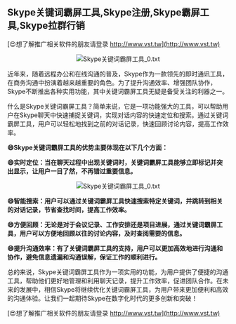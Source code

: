 ## **Skype关键词霸屏工具,Skype注册,Skype霸屏工具,Skype拉群行销**

[😍想了解推广相关软件的朋友请登录 http://www.vst.tw](http://www.vst.tw)

 <center><img src="https://vst.tw/MP4/tuiguang/png/2.png" alt="Skype关键词霸屏工具_0.txt"></center>

近年来，随着远程办公和在线沟通的普及，Skype作为一款领先的即时通讯工具，在商务沟通中扮演着越来越重要的角色。为了提升沟通效率、增强团队协作，Skype不断推出各种实用功能，其中关键词霸屏工具无疑是备受关注的利器之一。

什么是Skype关键词霸屏工具？简单来说，它是一项功能强大的工具，可以帮助用户在Skype聊天中快速捕捉关键词，实现对话内容的快速定位和搜索。通过关键词霸屏工具，用户可以轻松地找到之前的对话记录，快速回顾讨论内容，提高工作效率。

**😄Skype关键词霸屏工具的优势主要体现在以下几个方面：**

**😄实时定位：当在聊天过程中出现关键词时，关键词霸屏工具能够立即标记并突出显示，让用户一目了然，不再错过重要信息。**

 <center><img src="https://vst.tw/MP4/tuiguang/png/2.png" alt="Skype关键词霸屏工具_0.txt"></center>

**😄智能搜索：用户可以通过关键词霸屏工具快速搜索特定关键词，并跳转到相关的对话记录，节省查找时间，提高工作效率。**

**😄方便回顾：无论是对于会议记录、工作安排还是项目进展，通过关键词霸屏工具，用户可以方便地回顾以往的讨论内容，及时查阅需要的信息。**

**😄提升沟通效率：有了关键词霸屏工具的支持，用户可以更加高效地进行沟通和协作，避免信息遗漏和沟通误解，保证工作的顺利进行。**

总的来说，Skype关键词霸屏工具作为一项实用的功能，为用户提供了便捷的沟通工具，帮助他们更好地管理和利用聊天记录，提升工作效率，促进团队合作。在未来的发展中，相信Skype将继续优化关键词霸屏工具，为用户带来更加便利和高效的沟通体验。让我们一起期待Skype在数字化时代的更多创新和突破！

[😍想了解推广相关软件的朋友请登录 http://www.vst.tw](http://www.vst.tw)



